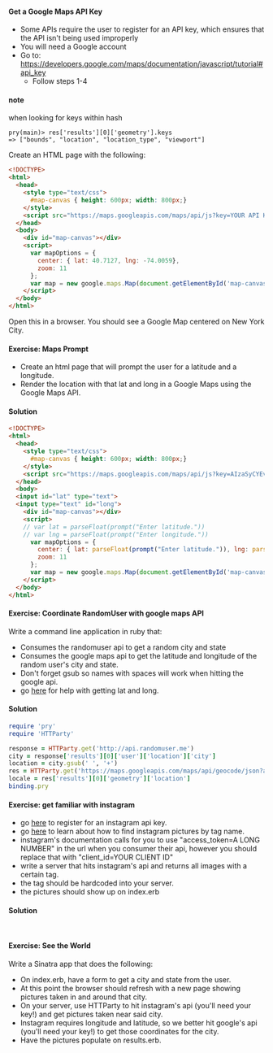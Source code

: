 #### Get a Google Maps API Key
- Some APIs require the user to register for an API key, which ensures that the API isn't being used improperly
- You will need a Google account
- Go to: https://developers.google.com/maps/documentation/javascript/tutorial#api_key
  - Follow steps 1-4

#### note
when looking for keys within hash
```
pry(main)> res['results'][0]['geometry'].keys
=> ["bounds", "location", "location_type", "viewport"]
```


Create an HTML page with the following:  
```html
<!DOCTYPE>
<html>
  <head>
    <style type="text/css">
      #map-canvas { height: 600px; width: 800px;}
    </style>
    <script src="https://maps.googleapis.com/maps/api/js?key=YOUR API KEY HERE"></script>
  </head>
  <body>
    <div id="map-canvas"></div>
    <script>
      var mapOptions = {
        center: { lat: 40.7127, lng: -74.0059},
        zoom: 11
      };
      var map = new google.maps.Map(document.getElementById('map-canvas'), mapOptions);
    </script>
  </body>
</html>
```

Open this in a browser.  You should see a Google Map centered on New York City.

#### Exercise: Maps Prompt
- Create an html page that will prompt the user for a latitude and a longitude.
- Render the location with that lat and long in a Google Maps using the Google Maps API.

#### Solution
```html
<!DOCTYPE>
<html>
  <head>
    <style type="text/css">
      #map-canvas { height: 600px; width: 800px;}
    </style>
    <script src="https://maps.googleapis.com/maps/api/js?key=AIzaSyCYEvZl6I5vJ6tSVutlF2EF9qsPcOexswA"></script>
  </head>
  <body>
  <input id="lat" type="text">
  <input type="text" id="long">
    <div id="map-canvas"></div>
    <script>
    // var lat = parseFloat(prompt("Enter latitude."))
    // var lng = parseFloat(prompt("Enter longitude."))
      var mapOptions = {
        center: { lat: parseFloat(prompt("Enter latitude.")), lng: parseFloat(prompt("Enter longitude."))},
        zoom: 11
      };
      var map = new google.maps.Map(document.getElementById('map-canvas'), mapOptions);
    </script>
  </body>
</html>
```

#### Exercise: Coordinate RandomUser with google maps API
Write a command line application in ruby that:
- Consumes the randomuser api to get a random city and state
- Consumes the google maps api to get the latitude and longitude of the random user's city and state.
- Don't forget gsub so names with spaces will work when hitting the google api.
- go [here](https://developers.google.com/maps/documentation/geocoding/#JSON) for help with getting lat and long.
#### Solution
```ruby
require 'pry'
require 'HTTParty'

response = HTTParty.get('http://api.randomuser.me')
city = response['results'][0]['user']['location']['city']
location = city.gsub(' ', '+')
res = HTTParty.get('https://maps.googleapis.com/maps/api/geocode/json?address=' + location + '&key=AIzaSyCYEvZl6I5vJ6tSVutlF2EF9qsPcOexswA')
locale = res['results'][0]['geometry']['location']
binding.pry
```

#### Exercise: get familiar with instagram
- go [here](http://instagram.com/developer/register/#) to register for an instagram api key.
- go [here](http://instagram.com/developer/endpoints/tags/#) to learn about how to find instagram pictures by tag name.
- instagram's documentation calls for you to use "access_token=A LONG NUMBER" in the url when you consumer their api, however you should replace that with "client_id=YOUR CLIENT ID"
- write a server that hits instagram's api and returns all images with a certain tag.
- the tag should be hardcoded into your server.
- the pictures should show up on index.erb


#### Solution
```ruby
```
```html
```

#### Exercise: See the World
Write a Sinatra app that does the following:
  - On index.erb, have a form to get a city and state from the user.
  - At this point the browser should refresh with a new page showing pictures taken in and around that city.
  - On your server, use HTTParty to hit instagram's api (you'll need your key!) and get pictures taken near said city.
  - Instagram requires longitude and latitude, so we better hit google's api (you'll need your key!) to get those coordinates for the city.
  - Have the pictures populate on results.erb.

